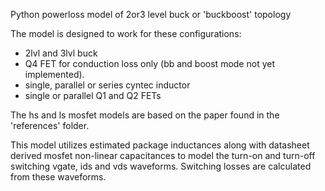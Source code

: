 Python powerloss model of 2or3 level buck or 'buckboost' topology

The model is designed to work for these configurations:
* 2lvl and 3lvl buck
* Q4 FET for conduction loss only (bb and boost mode not yet implemented).
* single, parallel or series cyntec inductor
* single or parallel Q1 and Q2 FETs


The hs and ls mosfet models are based on the paper found in the 'references' folder.

This model utilizes estimated  package inductances along with datasheet derived mosfet non-linear capacitances to model
the turn-on and turn-off switching vgate, ids and vds waveforms.  Switching losses are calculated from these waveforms.


